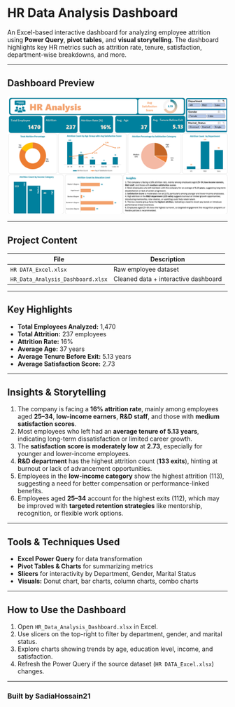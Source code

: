 # HR Data Analysis Dashboard

An Excel-based interactive dashboard for analyzing employee attrition using **Power Query**, **pivot tables**, and **visual storytelling**. The dashboard highlights key HR metrics such as attrition rate, tenure, satisfaction, department-wise breakdowns, and more.

---

## Dashboard Preview

![Dashboard Preview](HR_Data_Analysis_Dashboard.png)

---

## Project Content

| File | Description |
|------|-------------|
| `HR DATA_Excel.xlsx` | Raw employee dataset |
| `HR_Data_Analysis_Dashboard.xlsx` | Cleaned data + interactive dashboard |

---

## Key Highlights

- **Total Employees Analyzed:** 1,470  
- **Total Attrition:** 237 employees  
- **Attrition Rate:** 16%  
- **Average Age:** 37 years  
- **Average Tenure Before Exit:** 5.13 years  
- **Average Satisfaction Score:** 2.73  

---

## Insights & Storytelling

1. The company is facing a **16% attrition rate**, mainly among employees aged **25–34**, **low-income earners**, **R&D staff**, and those with **medium satisfaction scores**.
2. Most employees who left had an **average tenure of 5.13 years**, indicating long-term dissatisfaction or limited career growth.
3. The **satisfaction score is moderately low** at **2.73**, especially for younger and lower-income employees.
4. **R&D department** has the highest attrition count (**133 exits**), hinting at burnout or lack of advancement opportunities.
5. Employees in the **low-income category** show the highest attrition (113), suggesting a need for better compensation or performance-linked benefits.
6. Employees aged **25–34** account for the highest exits (112), which may be improved with **targeted retention strategies** like mentorship, recognition, or flexible work options.

---

## Tools & Techniques Used

- **Excel Power Query** for data transformation  
- **Pivot Tables & Charts** for summarizing metrics  
- **Slicers** for interactivity by Department, Gender, Marital Status  
- **Visuals:** Donut chart, bar charts, column charts, combo charts  

---

## How to Use the Dashboard

1. Open `HR_Data_Analysis_Dashboard.xlsx` in Excel.
2. Use slicers on the top-right to filter by department, gender, and marital status.
3. Explore charts showing trends by age, education level, income, and satisfaction.
4. Refresh the Power Query if the source dataset (`HR DATA_Excel.xlsx`) changes.

---

### Built by SadiaHossain21
